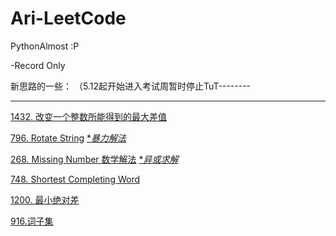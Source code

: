 # Ari-LeetCode
PythonAlmost :P

-Record Only 

新思路的一些：
（5.12起开始进入考试周暂时停止TuT--------

---------------------------------

[1432. 改变一个整数所能得到的最大差值](https://leetcode.com/problems/max-difference-you-can-get-from-changing-an-integer/submissions/938708839/)

[796. Rotate String](https://leetcode.com/problems/rotate-string/submissions/940274455/)   [**暴力解法*](https://leetcode.com/problems/rotate-string/submissions/940280185/)

[268. Missing Number 数学解法](https://leetcode.com/problems/missing-number/submissions/944939347/)  [**异或求解*](https://leetcode.com/problems/missing-number/solutions/3235187/268-solution-with-step-by-step-explanation/?orderBy=hot&languageTags=python)

[748. Shortest Completing Word](https://leetcode.com/problems/shortest-completing-word/submissions/945159758/)

[1200. 最小绝对差](https://leetcode.com/problems/minimum-absolute-difference/submissions/945568186/)

[916.词子集](https://leetcode.com/problems/word-subsets/submissions/947413203/)
